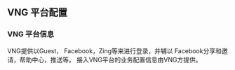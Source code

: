 ## VNG 平台配置    

### VNG 平台信息
VNG提供以Guest， Facebook，Zing等来进行登录，并辅以 Facebook分享和邀请，帮助中心，推送等。
接入VNG平台的业务配置信息由VNG方提供。
 

